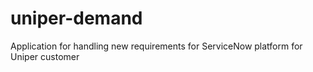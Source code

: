 # uniper-demand
Application for handling new requirements for ServiceNow platform for Uniper customer
